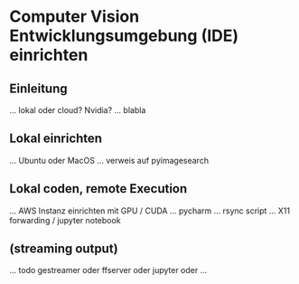 # Computer Vision Entwicklungsumgebung (IDE) einrichten

## Einleitung

... lokal oder cloud? Nvidia? ... blabla

## Lokal einrichten

... Ubuntu oder MacOS ... verweis auf pyimagesearch

## Lokal coden, remote Execution

... AWS Instanz einrichten mit GPU / CUDA
... pycharm 
... rsync script
... X11 forwarding / jupyter notebook

## (streaming output)

... todo gestreamer oder ffserver oder jupyter oder ...

